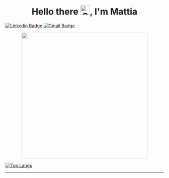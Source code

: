 ### <h1 align="center">Hello there <img height=30 width=30 alt="GIF" src="https://raw.githubusercontent.com/MartinHeinz/MartinHeinz/master/wave.gif" />, I'm Mattia</h1>

[![Linkedin Badge](https://img.shields.io/badge/-Mattia_Vinelli-blue?style=flat&logo=Linkedin&logoColor=white&link=https://https://www.linkedin.com/in/mattia-vinelli-09a32a137//)](https://www.linkedin.com/in/mattia-vinelli-09a32a137//)
[![Gmail Badge](https://img.shields.io/badge/-mattivine-c14438?style=flat&logo=Gmail&logoColor=white&link=mailto:mattivine@gmail.com)](mailto:mattivine@gmail.com)



<div id="header" align="center">
  <img src="https://media.giphy.com/media/dvsjHZc6P3oozpp9I4/giphy.gif" width="400"/>
</div>




[![Top Langs](https://github-readme-stats.vercel.app/api/top-langs/?username=MattiaVinelli&layout=compact&theme=vision-friendly-dark)](https://github.com/MattiaVinelli/github-readme-stats)


---


<!--
**MattiaVinelli/MattiaVinelli** is a ✨ _special_ ✨ repository because its `README.md` (this file) appears on your GitHub profile.

Here are some ideas to get you started:

- 🔭 I’m currently working on ...
- 🌱 I’m currently learning ...
- 👯 I’m looking to collaborate on ...
- 🤔 I’m looking for help with ...
- 💬 Ask me about ...
- 📫 How to reach me: ...
- 😄 Pronouns: ...
- ⚡ Fun fact: ...
-->
